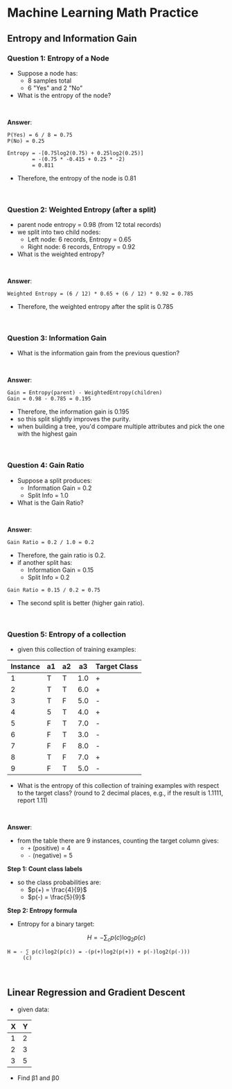 # Machine Learning Math Practice

## Entropy and Information Gain

### Question 1: Entropy of a Node
- Suppose a node has:
  - 8 samples total
  - 6 "Yes" and 2 "No"
- What is the entropy of the node?

<br />

**Answer**:

```
P(Yes) = 6 / 8 = 0.75
P(No) = 0.25

Entropy = -[0.75log2(0.75) + 0.25log2(0.25)]
        = -(0.75 * -0.415 + 0.25 * -2)
        = 0.811
```

- Therefore, the entropy of the node is 0.81

<br />

### Question 2: Weighted Entropy (after a split)
- parent node entropy = 0.98 (from 12 total records)
- we split into two child nodes:
  - Left node: 6 records, Entropy = 0.65
  - Right node: 6 records, Entropy = 0.92
- What is the weighted entropy?

<br />

**Answer**:

```
Weighted Entropy = (6 / 12) * 0.65 + (6 / 12) * 0.92 = 0.785
```

- Therefore, the weighted entropy after the split is 0.785

<br />

### Question 3: Information Gain
- What is the information gain from the previous question?

<br />

**Answer**:

```
Gain = Entropy(parent) - WeightedEntropy(children)
Gain = 0.98 - 0.785 = 0.195
```

- Therefore, the information gain is 0.195
- so this split slightly improves the purity.
- when building a tree, you'd compare multiple attributes and pick the one with the highest gain

<br />

### Question 4: Gain Ratio
- Suppose a split produces: 
  - Information Gain = 0.2
  - Split Info = 1.0
- What is the Gain Ratio?

<br />

**Answer**:

```
Gain Ratio = 0.2 / 1.0 = 0.2
```

- Therefore, the gain ratio is 0.2.
- if another split has:
  - Information Gain = 0.15
  - Split Info = 0.2

```
Gain Ratio = 0.15 / 0.2 = 0.75
```

- The second split is better (higher gain ratio).

<br />

### Question 5: Entropy of a collection
- given this collection of training examples:

| Instance | a1 | a2 | a3 | Target Class |
| -- | -- | -- | -- | -- |
| 1 | T | T | 1.0 | + |
| 2 | T | T | 6.0 | + |
| 3 | T | F | 5.0 | - |
| 4 | 5 | T | 4.0 | + |
| 5 | F | T | 7.0 | - |
| 6 | F | T | 3.0 | - |
| 7 | F | F | 8.0 | - |
| 8 | T | F | 7.0 | + |
| 9 | F | T | 5.0 | - |

- What is the entropy of this collection of training examples with respect to the target class? (round to 2 decimal places, e.g., if the result is 1.1111, report 1.11)

<br />

**Answer**:

- from the table there are 9 instances, counting the target column gives:
  - `+` (positive) = 4
  - `-` (negative) = 5

**Step 1: Count class labels**
- so the class probabilities are:
  - $p(+) = \frac{4}{9}$
  - $p(-) = \frac{5}{9}$

**Step 2: Entropy formula**
- Entropy for a binary target:

$$H = - \sum_c p(c)\log_2 p(c)$$

```
H = - ∑ p(c)log2(p(c)) = -(p(+)log2(p(+)) + p(-)log2(p(-)))
     (c)
```



<br />

## Linear Regression and Gradient Descent
- given data:

| X | Y | 
| -- | -- |
| 1 | 2 |
| 2 | 3 |
| 3 | 5 |

- Find β1 and β0 